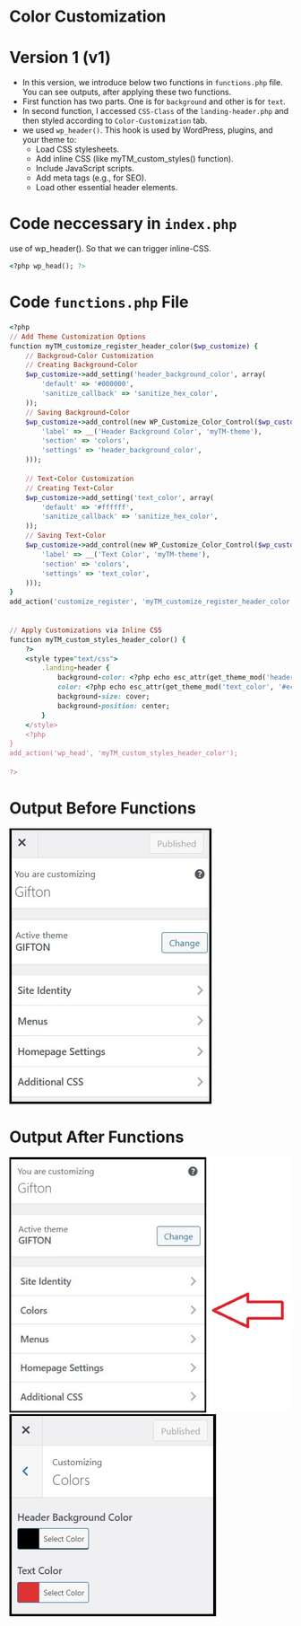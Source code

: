 # Color Customization

# Version 1 (v1)

- In this version, we introduce below two functions in `functions.php` file. You can see outputs, after applying these two functions.
- First function has two parts. One is for `background` and other is for `text`.
- In second function, I accessed `CSS-Class` of the `landing-header.php` and then styled according to `Color-Customization` tab.
- we used `wp_header()`. This hook is used by WordPress, plugins, and your theme to:
  - Load CSS stylesheets.
  - Add inline CSS (like myTM_custom_styles() function).
  - Include JavaScript scripts.
  - Add meta tags (e.g., for SEO).
  - Load other essential header elements.

# Code neccessary in `index.php`

use of wp_header(). So that we can trigger inline-CSS.

```ruby
<?php wp_head(); ?>
```

# Code `functions.php` File

```ruby
<?php
// Add Theme Customization Options
function myTM_customize_register_header_color($wp_customize) {
    // Backgroud-Color Customization
    // Creating Background-Color
    $wp_customize->add_setting('header_background_color', array(
        'default' => '#000000',
        'sanitize_callback' => 'sanitize_hex_color',
    ));
    // Saving Background-Color
    $wp_customize->add_control(new WP_Customize_Color_Control($wp_customize, 'header_background_color', array(
        'label' => __('Header Background Color', 'myTM-theme'),
        'section' => 'colors',
        'settings' => 'header_background_color',
    )));

    // Text-Color Customization
    // Creating Text-Color
    $wp_customize->add_setting('text_color', array(
        'default' => '#ffffff',
        'sanitize_callback' => 'sanitize_hex_color',
    ));
    // Saving Text-Color
    $wp_customize->add_control(new WP_Customize_Color_Control($wp_customize, 'text_color', array(
        'label' => __('Text Color', 'myTM-theme'),
        'section' => 'colors',
        'settings' => 'text_color',
    )));
}
add_action('customize_register', 'myTM_customize_register_header_color');


// Apply Customizations via Inline CSS
function myTM_custom_styles_header_color() {
    ?>
    <style type="text/css">
        .landing-header {
            background-color: <?php echo esc_attr(get_theme_mod('header_background_color', '#2c3e50')); ?>;
            color: <?php echo esc_attr(get_theme_mod('text_color', '#ecf0f1')); ?>;
            background-size: cover;
            background-position: center;
        }
    </style>
    <?php
}
add_action('wp_head', 'myTM_custom_styles_header_color');

?>
```

# Output Before Functions

![Output image before applying functions.php](/images/before_function.jpg)

# Output After Functions

![Output image after applying functions.php 1](/images/after_function_1.jpg)
![Output image after applying functions.php 2](/images/after_function_2.jpg)
